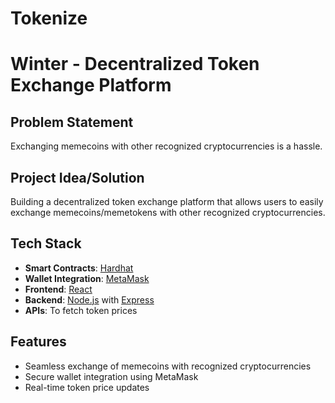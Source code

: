 # Tokenize
# Winter - Decentralized Token Exchange Platform

## Problem Statement
Exchanging memecoins with other recognized cryptocurrencies is a hassle.

## Project Idea/Solution
Building a decentralized token exchange platform that allows users to easily exchange memecoins/memetokens with other recognized cryptocurrencies.

## Tech Stack
- **Smart Contracts**: [Hardhat](https://hardhat.org/)
- **Wallet Integration**: [MetaMask](https://metamask.io/)
- **Frontend**: [React](https://reactjs.org/)
- **Backend**: [Node.js](https://nodejs.org/) with [Express](https://expressjs.com/)
- **APIs**: To fetch token prices

## Features
- Seamless exchange of memecoins with recognized cryptocurrencies
- Secure wallet integration using MetaMask
- Real-time token price updates

